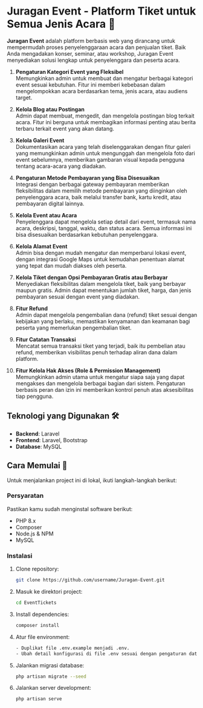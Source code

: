 # Juragan Event - Platform Tiket untuk Semua Jenis Acara 🎫

**Juragan Event** adalah platform berbasis web yang dirancang untuk mempermudah proses penyelenggaraan acara dan penjualan tiket. Baik Anda mengadakan konser, seminar, atau workshop, Juragan Event menyediakan solusi lengkap untuk penyelenggara dan peserta acara.


1. **Pengaturan Kategori Event yang Fleksibel**  
   Memungkinkan admin untuk membuat dan mengatur berbagai kategori event sesuai kebutuhan. Fitur ini memberi kebebasan dalam mengelompokkan acara berdasarkan tema, jenis acara, atau audiens target.

2. **Kelola Blog atau Postingan**  
   Admin dapat membuat, mengedit, dan mengelola postingan blog terkait acara. Fitur ini berguna untuk membagikan informasi penting atau berita terbaru terkait event yang akan datang.

3. **Kelola Galeri Event**  
   Dokumentasikan acara yang telah diselenggarakan dengan fitur galeri yang memungkinkan admin untuk mengunggah dan mengelola foto dari event sebelumnya, memberikan gambaran visual kepada pengguna tentang acara-acara yang diadakan.

4. **Pengaturan Metode Pembayaran yang Bisa Disesuaikan**  
   Integrasi dengan berbagai gateway pembayaran memberikan fleksibilitas dalam memilih metode pembayaran yang diinginkan oleh penyelenggara acara, baik melalui transfer bank, kartu kredit, atau pembayaran digital lainnya.

5. **Kelola Event atau Acara**  
   Penyelenggara dapat mengelola setiap detail dari event, termasuk nama acara, deskripsi, tanggal, waktu, dan status acara. Semua informasi ini bisa disesuaikan berdasarkan kebutuhan penyelenggara.

6. **Kelola Alamat Event**  
   Admin bisa dengan mudah mengatur dan memperbarui lokasi event, dengan integrasi Google Maps untuk kemudahan penentuan alamat yang tepat dan mudah diakses oleh peserta.

7. **Kelola Tiket dengan Opsi Pembayaran Gratis atau Berbayar**  
   Menyediakan fleksibilitas dalam mengelola tiket, baik yang berbayar maupun gratis. Admin dapat menentukan jumlah tiket, harga, dan jenis pembayaran sesuai dengan event yang diadakan.

8. **Fitur Refund**  
   Admin dapat mengelola pengembalian dana (refund) tiket sesuai dengan kebijakan yang berlaku, memastikan kenyamanan dan keamanan bagi peserta yang memerlukan pengembalian tiket.

9. **Fitur Catatan Transaksi**  
   Mencatat semua transaksi tiket yang terjadi, baik itu pembelian atau refund, memberikan visibilitas penuh terhadap aliran dana dalam platform.

10. **Fitur Kelola Hak Akses (Role & Permission Management)**  
    Memungkinkan admin utama untuk mengatur siapa saja yang dapat mengakses dan mengelola berbagai bagian dari sistem. Pengaturan berbasis peran dan izin ini memberikan kontrol penuh atas aksesibilitas tiap pengguna.

## Teknologi yang Digunakan 🛠️
- **Backend**: Laravel
- **Frontend**: Laravel, Bootstrap
- **Database**: MySQL

## Cara Memulai 🚀

Untuk menjalankan project ini di lokal, ikuti langkah-langkah berikut:

### Persyaratan
Pastikan kamu sudah menginstal software berikut:
- PHP 8.x
- Composer
- Node.js & NPM
- MySQL

### Instalasi

1. Clone repository:
   ```bash
   git clone https://github.com/username/Juragan-Event.git

2. Masuk ke direktori project:
   ```bash 
   cd EventTickets

3. Install dependencies:
   ```bash 
   composer install

4. Atur file environment:
   ```bash
   - Duplikat file .env.example menjadi .env.
   - Ubah detail konfigurasi di file .env sesuai dengan pengaturan database dan konfigurasi lainnya.

5. Jalankan migrasi database:
   ```bash 
   php artisan migrate --seed

6. Jalankan server development:
   ```bash 
   php artisan serve
